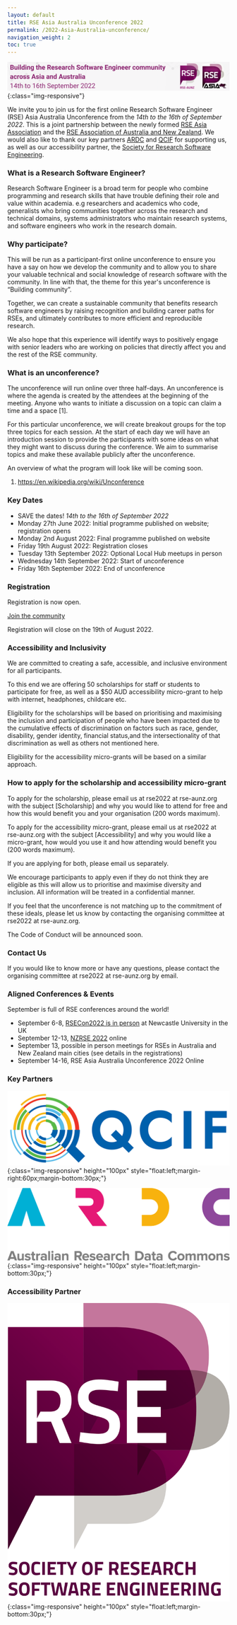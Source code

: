 ```yaml
---
layout: default
title: RSE Asia Australia Unconference 2022
permalink: /2022-Asia-Australia-unconference/
navigation_weight: 2
toc: true
---
```

![banner of RSE Asia Australia conference 2022 - building the research software community across Asia and Australia ](/assets/conference_banner_small_website.png){:class="img-responsive"}

We invite you to join us for the first online Research Software Engineer (RSE) Asia Australia Unconference from the *14th to the 16th of September 2022*. This is a joint partnership between the newly formed [RSE Asia Association](https://rse-asia.github.io/RSE_Asia/) and the [RSE Association of Australia and New Zealand](https://rse-aunz.github.io/). We would also like to thank our key partners [ARDC](https://ardc.edu.au/) and [QCIF](https://qcif.edu.au/) for supporting us, as well as our accessibility partner, the [Society for Research Software Engineering](https://society-rse.org/).

### What is a Research Software Engineer? 

Research Software Engineer is a broad term for people who combine programming and research skills that have trouble defining their role and value within academia. e.g researchers and academics who code, generalists who bring communities together across the research and technical domains, systems administrators who maintain research systems, and software engineers who work in the research domain. 

### Why participate?

This will be run as a participant-first online unconference to ensure you have a say on how we develop the community and to allow you to share your valuable technical and social knowledge of research software with the community. In line with that, the theme for this year's unconference is “Building community”.

Together, we can create a sustainable community that benefits research software engineers by raising recognition and building career paths for RSEs, and ultimately contributes to more efficient and reproducible research.

We also hope that this experience will identify ways to positively engage with senior leaders who are working on policies that directly affect you and the rest of the RSE community. 

### What is an unconference?

The unconference will run online over three half-days. An unconference is where the agenda is created by the attendees at the beginning of the meeting. Anyone who wants to initiate a discussion on a topic can claim a time and a space [1]. 

For this particular unconference, we will create breakout groups for the top three topics for each session. At the start of each day we will have an introduction session to provide the participants with some ideas on what they might want to discuss during the conference. We aim to summarise topics and make these available publicly after the unconference.

An overview of what the program will look like will be coming soon.

1. https://en.wikipedia.org/wiki/Unconference

### Key Dates

- SAVE the dates! *14th to the 16th of September 2022*
- Monday 27th June 2022: Initial programme published on website; registration opens
- Monday 2nd August 2022: Final programme published on website
- Friday 19th August 2022: Registration closes
- Tuesday 13th September 2022: Optional Local Hub meetups in person
- Wednesday 14th September 2022: Start of unconference
- Friday 16th September 2022: End of unconference

### Registration 

Registration is now open. 

<a class="rse rse-join" href="https://www.eventbrite.com.au/e/rse-asia-australia-unconference-2022-tickets-372580998797">Join the community</a>

Registration will close on the 19th of August 2022.

### Accessibility and Inclusivity

We are committed to creating a safe, accessible, and inclusive environment for all participants.

To this end we are offering 50 scholarships for staff or students to participate for free, as well as a $50 AUD accessibility micro-grant to help with internet, headphones, childcare etc.

Eligibility for the scholarships will be based on prioritising and maximising the inclusion and participation of people who have been impacted due to the cumulative effects of discrimination on factors such as race, gender, disability, gender identity, financial status,and the intersectionality of that discrimination as well as others not mentioned here.

Eligibility for the accessibility micro-grants will be based on a similar approach.

### How to apply for the scholarship and accessibility micro-grant

To apply for the scholarship, please email us at rse2022 at rse-aunz.org with the subject [Scholarship] and why you would like to attend for free and how this would benefit you and your organisation (200 words maximum).

To apply for the accessibility micro-grant, please email us at rse2022 at rse-aunz.org with the subject [Accessibility]  and why you would like a micro-grant, how would you use it and how attending would benefit you (200 words maximum).

If you are applying for both, please email us separately.

We encourage participants to apply even if they do not think they are eligible as this will allow us to prioritise and maximise diversity and inclusion. All information will be treated in a confidential manner.

If you feel that the unconference is not matching up to the commitment of these ideals, please let us know by contacting the organising committee at rse2022 at rse-aunz.org.

The Code of Conduct will be announced soon.


### Contact Us

If you would like to know more or have any questions, please contact the organising committee at rse2022 at rse-aunz.org by email.

### Aligned Conferences & Events

September is full of RSE conferences around the world!

- September 6-8, [RSECon2022 is in person](https://rsecon2022.society-rse.org/) at Newcastle University in the UK
- September 12-13, [NZRSE 2022](https://www.rseconference.nz/) online
- September 13, possible in person meetings for RSEs in Australia and New Zealand main cities (see details in the registrations)
- September 14-16, RSE Asia Australia Unconference 2022 Online


### Key Partners

![logo of QCIF ](/assets/qcif_logo.jpeg){:class="img-responsive" height="100px" style="float:left;margin-right:60px;margin-bottom:30px;"}


![logo of ARDC ](/assets/ARDC_logo_RGB.png){:class="img-responsive" height="100px" style="float:left;margin-bottom:30px;"}


### Accessibility Partner
![logo of Society of RSEs](/assets/Soc_RSE_master_logo.png){:class="img-responsive" height="100px" style="float:left;margin-bottom:30px;"}




